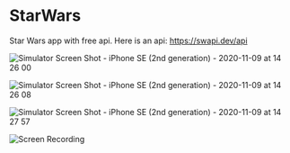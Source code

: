 # StarWars
Star Wars app with free api. Here is an api: https://swapi.dev/api

![Simulator Screen Shot - iPhone SE (2nd generation) - 2020-11-09 at 14 26 00](https://user-images.githubusercontent.com/74178243/98523582-e5752d80-2297-11eb-8942-78d652564750.png)

![Simulator Screen Shot - iPhone SE (2nd generation) - 2020-11-09 at 14 26 08](https://user-images.githubusercontent.com/74178243/98523691-03429280-2298-11eb-96b2-38e3a5a4d99f.png)

![Simulator Screen Shot - iPhone SE (2nd generation) - 2020-11-09 at 14 27 57](https://user-images.githubusercontent.com/74178243/98523738-1190ae80-2298-11eb-9186-49a6cad46b90.png)

![Screen Recording](https://user-images.githubusercontent.com/74178243/98525005-b364cb00-2299-11eb-817f-f1fba7f12553.gif)

